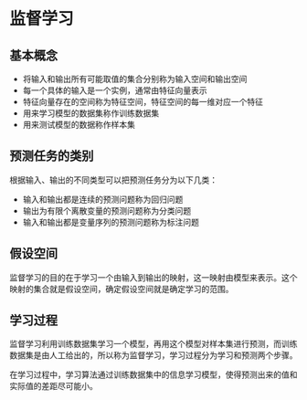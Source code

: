 # 监督学习
## 基本概念


- 将输入和输出所有可能取值的集合分别称为输入空间和输出空间
- 每一个具体的输入是一个实例，通常由特征向量表示
- 特征向量存在的空间称为特征空间，特征空间的每一维对应一个特征
- 用来学习模型的数据集称作训练数据集
- 用来测试模型的数据称作样本集

## 预测任务的类别
根据输入、输出的不同类型可以把预测任务分为以下几类：

- 输入和输出都是连续的预测问题称为回归问题
- 输出为有限个离散变量的预测问题称为分类问题
- 输入和输出都是变量序列的预测问题称为标注问题

## 假设空间
监督学习的目的在于学习一个由输入到输出的映射，这一映射由模型来表示。这个映射的集合就是假设空间，确定假设空间就是确定学习的范围。

## 学习过程
监督学习利用训练数据集学习一个模型，再用这个模型对样本集进行预测，而训练数据集是由人工给出的，所以称为监督学习，学习过程分为学习和预测两个步骤。

在学习过程中，学习算法通过训练数据集中的信息学习模型，使得预测出来的值和实际值的差距尽可能小。